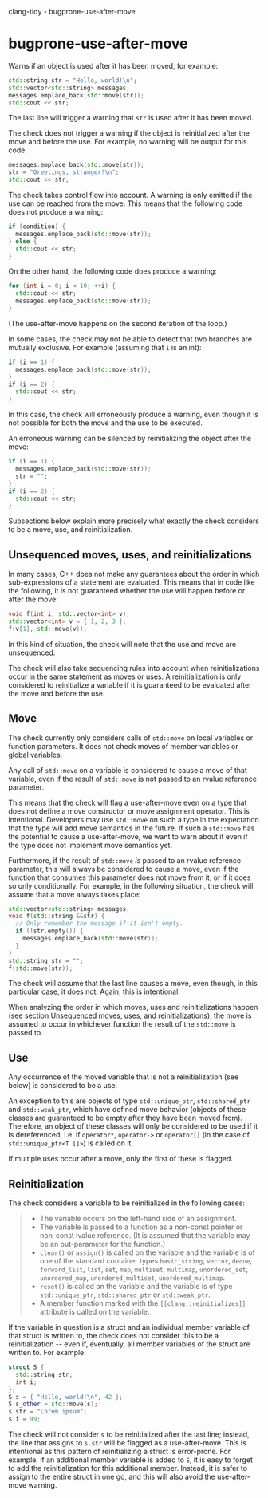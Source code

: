 clang-tidy - bugprone-use-after-move

</div>

# bugprone-use-after-move

Warns if an object is used after it has been moved, for example:

``` c++
std::string str = "Hello, world!\n";
std::vector<std::string> messages;
messages.emplace_back(std::move(str));
std::cout << str;
```

The last line will trigger a warning that `str` is used after it has
been moved.

The check does not trigger a warning if the object is reinitialized
after the move and before the use. For example, no warning will be
output for this code:

``` c++
messages.emplace_back(std::move(str));
str = "Greetings, stranger!\n";
std::cout << str;
```

The check takes control flow into account. A warning is only emitted if
the use can be reached from the move. This means that the following code
does not produce a warning:

``` c++
if (condition) {
  messages.emplace_back(std::move(str));
} else {
  std::cout << str;
}
```

On the other hand, the following code does produce a warning:

``` c++
for (int i = 0; i < 10; ++i) {
  std::cout << str;
  messages.emplace_back(std::move(str));
}
```

(The use-after-move happens on the second iteration of the loop.)

In some cases, the check may not be able to detect that two branches are
mutually exclusive. For example (assuming that `i` is an int):

``` c++
if (i == 1) {
  messages.emplace_back(std::move(str));
}
if (i == 2) {
  std::cout << str;
}
```

In this case, the check will erroneously produce a warning, even though
it is not possible for both the move and the use to be executed.

An erroneous warning can be silenced by reinitializing the object after
the move:

``` c++
if (i == 1) {
  messages.emplace_back(std::move(str));
  str = "";
}
if (i == 2) {
  std::cout << str;
}
```

Subsections below explain more precisely what exactly the check
considers to be a move, use, and reinitialization.

## Unsequenced moves, uses, and reinitializations

In many cases, C++ does not make any guarantees about the order in which
sub-expressions of a statement are evaluated. This means that in code
like the following, it is not guaranteed whether the use will happen
before or after the move:

``` c++
void f(int i, std::vector<int> v);
std::vector<int> v = { 1, 2, 3 };
f(v[1], std::move(v));
```

In this kind of situation, the check will note that the use and move are
unsequenced.

The check will also take sequencing rules into account when
reinitializations occur in the same statement as moves or uses. A
reinitialization is only considered to reinitialize a variable if it is
guaranteed to be evaluated after the move and before the use.

## Move

The check currently only considers calls of `std::move` on local
variables or function parameters. It does not check moves of member
variables or global variables.

Any call of `std::move` on a variable is considered to cause a move of
that variable, even if the result of `std::move` is not passed to an
rvalue reference parameter.

This means that the check will flag a use-after-move even on a type that
does not define a move constructor or move assignment operator. This is
intentional. Developers may use `std::move` on such a type in the
expectation that the type will add move semantics in the future. If such
a `std::move` has the potential to cause a use-after-move, we want to
warn about it even if the type does not implement move semantics yet.

Furthermore, if the result of `std::move` *is* passed to an rvalue
reference parameter, this will always be considered to cause a move,
even if the function that consumes this parameter does not move from it,
or if it does so only conditionally. For example, in the following
situation, the check will assume that a move always takes place:

``` c++
std::vector<std::string> messages;
void f(std::string &&str) {
  // Only remember the message if it isn't empty.
  if (!str.empty()) {
    messages.emplace_back(std::move(str));
  }
}
std::string str = "";
f(std::move(str));
```

The check will assume that the last line causes a move, even though, in
this particular case, it does not. Again, this is intentional.

When analyzing the order in which moves, uses and reinitializations
happen (see section [Unsequenced moves, uses, and
reinitializations](#unsequenced-moves-uses-and-reinitializations)), the
move is assumed to occur in whichever function the result of the
`std::move` is passed to.

## Use

Any occurrence of the moved variable that is not a reinitialization (see
below) is considered to be a use.

An exception to this are objects of type `std::unique_ptr`,
`std::shared_ptr` and `std::weak_ptr`, which have defined move behavior
(objects of these classes are guaranteed to be empty after they have
been moved from). Therefore, an object of these classes will only be
considered to be used if it is dereferenced, i.e. if `operator*`,
`operator->` or `operator[]` (in the case of `std::unique_ptr<T []>`) is
called on it.

If multiple uses occur after a move, only the first of these is flagged.

## Reinitialization

The check considers a variable to be reinitialized in the following
cases:

> - The variable occurs on the left-hand side of an assignment.
> - The variable is passed to a function as a non-const pointer or
>   non-const lvalue reference. (It is assumed that the variable may be
>   an out-parameter for the function.)
> - `clear()` or `assign()` is called on the variable and the variable
>   is of one of the standard container types `basic_string`, `vector`,
>   `deque`, `forward_list`, `list`, `set`, `map`, `multiset`,
>   `multimap`, `unordered_set`, `unordered_map`, `unordered_multiset`,
>   `unordered_multimap`.
> - `reset()` is called on the variable and the variable is of type
>   `std::unique_ptr`, `std::shared_ptr` or `std::weak_ptr`.
> - A member function marked with the `[[clang::reinitializes]]`
>   attribute is called on the variable.

If the variable in question is a struct and an individual member
variable of that struct is written to, the check does not consider this
to be a reinitialization -- even if, eventually, all member variables of
the struct are written to. For example:

``` c++
struct S {
  std::string str;
  int i;
};
S s = { "Hello, world!\n", 42 };
S s_other = std::move(s);
s.str = "Lorem ipsum";
s.i = 99;
```

The check will not consider `s` to be reinitialized after the last line;
instead, the line that assigns to `s.str` will be flagged as a
use-after-move. This is intentional as this pattern of reinitializing a
struct is error-prone. For example, if an additional member variable is
added to `S`, it is easy to forget to add the reinitialization for this
additional member. Instead, it is safer to assign to the entire struct
in one go, and this will also avoid the use-after-move warning.
